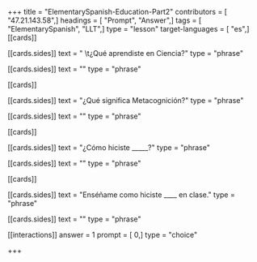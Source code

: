 +++
title = "ElementarySpanish-Education-Part2"
contributors = [ "47.21.143.58",]
headings = [ "Prompt", "Answer",]
tags = [ "ElementarySpanish", "LLT",]
type = "lesson"
target-languages = [ "es",]
[[cards]]

[[cards.sides]]
text = " \t¿Qué aprendiste en Ciencia?"
type = "phrase"

[[cards.sides]]
text = ""
type = "phrase"

[[cards]]

[[cards.sides]]
text = "¿Qué significa Metacognición?"
type = "phrase"

[[cards.sides]]
text = ""
type = "phrase"

[[cards]]

[[cards.sides]]
text = "¿Cómo hiciste _____?"
type = "phrase"

[[cards.sides]]
text = ""
type = "phrase"

[[cards]]

[[cards.sides]]
text = "Enséñame como hiciste ____ en clase."
type = "phrase"

[[cards.sides]]
text = ""
type = "phrase"

[[interactions]]
answer = 1
prompt = [ 0,]
type = "choice"

+++
